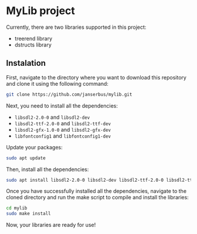 # MyLib project

Currently, there are two libraries supported in this project:

- treerend library
- dstructs library

## Instalation

First, navigate to the directory where you want to download this repository and clone it using the following command:

```bash
git clone https://github.com/janserbus/mylib.git
```

Next, you need to install all the dependencies:

- `libsdl2-2.0-0` and `libsdl2-dev`
- `libsdl2-ttf-2.0-0` and `libsdl2-ttf-dev`
- `libsdl2-gfx-1.0-0` and `libsdl2-gfx-dev`
- `libfontconfig1` and `libfontconfig1-dev`

Update your packages:

```bash
sudo apt update
```

Then, install all the dependencies:

```bash
sudo apt install libsdl2-2.0-0 libsdl2-dev libsdl2-ttf-2.0-0 libsdl2-ttf-dev libsdl2-gfx-1.0-0 libsdl2-gfx-dev libfontconfig1 libfontconfig1-dev
```

Once you have successfully installed all the dependencies, navigate to the cloned directory and run the make script to compile and install the libraries:

```bash
cd mylib
sudo make install
```

Now, your libraries are ready for use!
